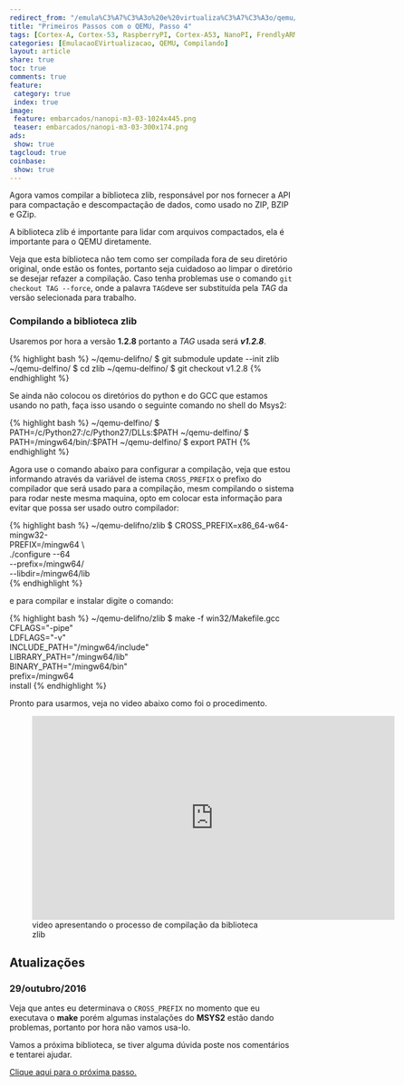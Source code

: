 ```yaml
---
redirect_from: "/emula%C3%A7%C3%A3o%20e%20virtualiza%C3%A7%C3%A3o/qemu/compilando/Primeiros_Passos_com_o_QEMU-parte-4/"
title: "Primeiros Passos com o QEMU, Passo 4" 
tags: [Cortex-A, Cortex-53, RaspberryPI, Cortex-A53, NanoPI, FrendlyARM, ARM, Intel, TBB,  Emulação, Virtualização, KVM, QEMU, VMware, VirtualBox, VBox, Hiper-V, Xen, GNU ARM Eclipse, Eclipse, Windows, RTOS, uOS]
categories: [EmulacaoEVirtualizacao, QEMU, Compilando]
layout: article
share: true
toc: true
comments: true
feature:
 category: true
 index: true
image:
 feature: embarcados/nanopi-m3-03-1024x445.png
 teaser: embarcados/nanopi-m3-03-300x174.png
ads: 
 show: true
tagcloud: true
coinbase:
 show: true
---
```

Agora vamos compilar a biblioteca zlib, responsável por nos fornecer a API para 
compactação e descompactação de dados, como usado no ZIP, BZIP e GZip.

<!--more-->

A biblioteca zlib é importante para lidar com arquivos compactados, ela é 
importante para o QEMU diretamente.

Veja que esta biblioteca não tem como ser compilada fora de seu diretório original, 
onde estão os fontes, portanto seja cuidadoso ao limpar o diretório se desejar 
refazer a compilação. Caso tenha problemas use o comando `git checkout TAG --force`, 
onde a palavra `TAG`deve ser substituída pela *TAG* da versão selecionada para 
trabalho.

### Compilando a biblioteca zlib

Usaremos por hora a versão **1.2.8** portanto a *TAG* usada será ***v1.2.8***.

{% highlight bash %}
~/qemu-delifno/ $ git submodule update --init zlib
~/qemu-delfino/ $ cd zlib
~/qemu-delfino/ $ git checkout v1.2.8
{% endhighlight %}

Se ainda não colocou os diretórios do python e do GCC que estamos usando no path, 
faça isso usando o seguinte comando no shell do Msys2:

{% highlight bash %}
~/qemu-delfino/ $ PATH=/c/Python27:/c/Python27/DLLs:$PATH
~/qemu-delfino/ $ PATH=/mingw64/bin/:$PATH
~/qemu-delfino/ $ export PATH
{% endhighlight %}

Agora use o comando abaixo para configurar a compilação, veja que estou informando
através da variável de istema `CROSS_PREFIX` o prefixo do compilador que será usado
para a compilação, mesm compilando o sistema para rodar neste mesma maquina, opto
em colocar esta informação para evitar que possa ser usado outro compilador:

{% highlight bash %}
~/qemu-delifno/zlib $ CROSS_PREFIX=x86_64-w64-mingw32-         \
                      PREFIX=/mingw64  \       
                      ./configure  --64  \
                      --prefix=/mingw64/ \
                      --libdir=/mingw64/lib   
{% endhighlight %} 

e para compilar e instalar digite o comando:

{% highlight bash %}
~/qemu-delifno/zlib $ make -f win32/Makefile.gcc \
        CFLAGS="-pipe" \
        LDFLAGS="-v" \
        INCLUDE_PATH="/mingw64/include" \
        LIBRARY_PATH="/mingw64/lib" \
        BINARY_PATH="/mingw64/bin" \
        prefix=/mingw64 \
        install
{% endhighlight %}

Pronto para usarmos, veja no video abaixo como foi o procedimento.

<figure>
	<iframe width="640" height="360" src="https://www.youtube.com/embed/MsYjIHO9Yko?rel=0&amp;showinfo=0" frameborder="0" allowfullscreen></iframe>
	<figcaption>video apresentando o processo de compilação da  biblioteca zlib</figcaption>
</figure>

## Atualizações

### 29/outubro/2016

Veja que antes eu determinava o `CROSS_PREFIX` no momento que eu executava o 
**make** porém algumas instalações do **MSYS2** estão dando problemas, portanto
por hora não vamos usa-lo.



Vamos a próxima biblioteca, se tiver alguma dúvida poste 
nos comentários e tentarei ajudar.


[Clique aqui para o próxima passo.](http://carlosdelfino.eti.br/emulacaoevirtualizacao/qemu/compilando/Primeiros_Passos_com_o_QEMU-passo-5/)



